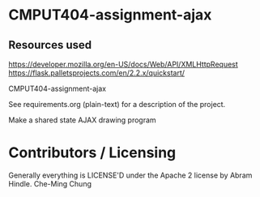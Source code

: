 CMPUT404-assignment-ajax
==============================
## Resources used
https://developer.mozilla.org/en-US/docs/Web/API/XMLHttpRequest
https://flask.palletsprojects.com/en/2.2.x/quickstart/



CMPUT404-assignment-ajax

See requirements.org (plain-text) for a description of the project.

Make a shared state AJAX drawing program

Contributors / Licensing
========================

Generally everything is LICENSE'D under the Apache 2 license by Abram Hindle.
Che-Ming Chung

